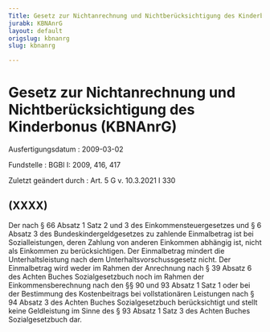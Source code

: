 ```yaml
---
Title: Gesetz zur Nichtanrechnung und Nichtberücksichtigung des Kinderbonus
jurabk: KBNAnrG
layout: default
origslug: kbnanrg
slug: kbnanrg

---
```


# Gesetz zur Nichtanrechnung und Nichtberücksichtigung des Kinderbonus (KBNAnrG)

Ausfertigungsdatum
:   2009-03-02

Fundstelle
:   BGBl I: 2009, 416, 417

Zuletzt geändert durch
:   Art. 5 G v. 10.3.2021 I 330


## (XXXX)

Der nach § 66 Absatz 1 Satz 2 und 3 des Einkommensteuergesetzes und §
6 Absatz 3 des Bundeskindergeldgesetzes zu zahlende Einmalbetrag ist
bei Sozialleistungen, deren Zahlung von anderen Einkommen abhängig
ist, nicht als Einkommen zu berücksichtigen. Der Einmalbetrag mindert
die Unterhaltsleistung nach dem Unterhaltsvorschussgesetz nicht. Der
Einmalbetrag wird weder im Rahmen der Anrechnung nach § 39 Absatz 6
des Achten Buches Sozialgesetzbuch noch im Rahmen der
Einkommensberechnung nach den §§ 90 und 93 Absatz 1 Satz 1 oder bei
der Bestimmung des Kostenbeitrags bei vollstationären Leistungen nach
§ 94 Absatz 3 des Achten Buches Sozialgesetzbuch berücksichtigt und
stellt keine Geldleistung im Sinne des § 93 Absatz 1 Satz 3 des Achten
Buches Sozialgesetzbuch dar.


